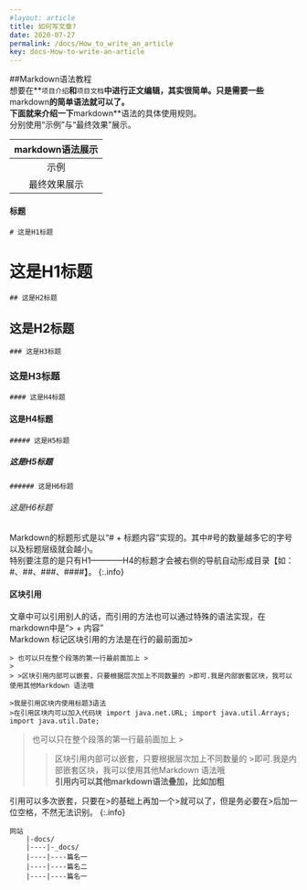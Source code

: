```yaml
---
#layout: article
title: 如何写文章?
date: 2020-07-27
permalink: /docs/How_to_write_an_article
key: docs-How-to-write-an-article
---
```

##Markdown语法教程  
想要在**`项目介绍`**和**`项目文档`**中进行正文编辑，其实很简单。只是需要一些**markdown**的简单语法就可以了。  
下面就来介绍一下**markdown**语法的具体使用规则。  
分别使用“示例”与“最终效果”展示。
  
| markdown语法展示 |
| :------: |
| 示例 |
| 最终效果展示 |  
  
  
#### 标题  

```markdwon
# 这是H1标题
```  

# 这是H1标题
  
```markdwon
## 这是H2标题
``` 

## 这是H2标题  
  
```markdwon
### 这是H3标题
``` 

### 这是H3标题  
    
```markdwon
#### 这是H4标题
``` 

#### 这是H4标题  
  
```markdwon
##### 这是H5标题
``` 

##### 这是H5标题  
  
```markdwon
###### 这是H6标题
``` 

###### 这是H6标题  
  
  
 Markdown的标题形式是以“# + 标题内容”实现的。其中#号的数量越多它的字号以及标题层级就会越小。  
 特别要注意的是只有H1————H4的标题才会被右侧的导航自动形成目录【如：#、##、###、####】。
{:.info}
  
#### 区块引用  
  
文章中可以引用别人的话，而引用的方法也可以通过特殊的语法实现，在markdown中是“> + 内容”  
Markdown 标记区块引用的方法是在行的最前面加>  

```markdwon
> 也可以只在整个段落的第一行最前面加上 >
> 
> >区块引用内部可以嵌套，只要根据层次加上不同数量的 >即可.我是内部嵌套区块，我可以使用其他Markdown 语法哦

>我是引用区块内使用标题3语法
>在引用区块内可以加入代码块 import java.net.URL; import java.util.Arrays; import java.util.Date; 
```  

> 也可以只在整个段落的第一行最前面加上 >
> 
> >区块引用内部可以嵌套，只要根据层次加上不同数量的 >即可.我是内部嵌套区块，我可以使用其他Markdown 语法哦  
> **引用内可以其他markdown语法叠加，比如加粗**
  
引用可以多次嵌套，只要在>的基础上再加一个>就可以了，但是务必要在>后加一位空格，不然无法识别。
{:.info}
  
 
```
网站
    |-docs/
    |----|-_docs/
    |----|----篇名一
    |----|----篇名二
    |----|----篇名一
```